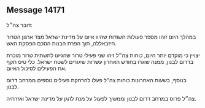 ## Message 14171

דובר צה״ל:

במהלך היום זוהו מספר פעולות חשודות שהיוו איום על מדינת ישראל מצד ארגון הטרור חיזבאללה, תוך הפרת הבנות הסכם הפסקת האש.

יצויין כי מוקדם יותר היום, כוחות צה״ל זיהו שני פעילי טרור שהגיעו לתשתית טרור מוכרת בדרום לבנון, ממנה שוגרו בחודש האחרון עשרות שיגורים לשטח ישראל. כלי טיס תקף את הפעילים לסיכול האיום.

בנוסף, בשעות האחרונות כוחות צה"ל פעלו להרחקת פעילים נוספים ממרחב דרום לבנון. 

צה״ל פרוס במרחב דרום לבנון וממשיך לפעול על מנת להגן על מדינת ישראל ואזרחיה.

